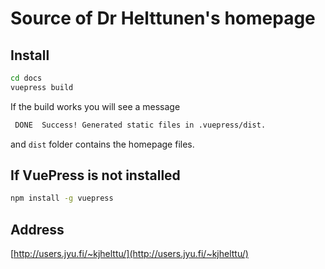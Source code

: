 # Source of Dr Helttunen's homepage

## Install

```bash
cd docs
vuepress build
```

If the build works you will see a message

```bash
 DONE  Success! Generated static files in .vuepress/dist.
```

and `dist` folder contains the homepage files.

## If VuePress is not installed

```bash
npm install -g vuepress
```

## Address

[http://users.jyu.fi/~kjhelttu/](http://users.jyu.fi/~kjhelttu/)
